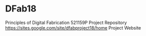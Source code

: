 # DFab18
Principles of Digital Fabrication 521159P Project Repository
https://sites.google.com/site/dfabproject18/home Project Website
